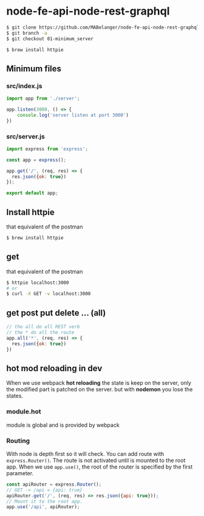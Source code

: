 # node-fe-api-node-rest-graphql

```bash
$ git clone https://github.com/MABelanger/node-fe-api-node-rest-graphql
$ git branch -a
$ git checkout 01-minimum_server
```

```bash
$ brew install httpie
```

## Minimum files

### src/index.js
```js
import app from './server';

app.listen(3000, () => {
	console.log('server listen at port 3000')
})
```

### src/server.js
```js
import express from 'express';

const app = express();

app.get('/', (req, res) => {
  res.json({ok: true})
});

export default app;
```

## Install httpie
that equivalent of the postman
```bash
$ brew install httpie
```

## get
that equivalent of the postman
```bash
$ httpie localhost:3000
# or
$ curl -X GET -v localhost:3000
```

## get post put delete ... (all)
```js
// the all do all REST verb
// the * do all the route
app.all('*', (req, res) => {
  res.json({ok: true})
})
```

## hot mod reloading in dev
When we use webpack **hot reloading** the state is keep on the server, only the modified part is patched on the server. but with **nodemon** you lose the states.


### module.hot
module is global and is provided by webpack

### Routing
With node is depth first so it will check. You can add route with `express.Router()`. The route is not activated until is mounted to the root app. When we use `app.use()`, the root of the router is specified by the first parameter.

```js
const apiRouter = express.Router();
// GET -> /api = {api: true}
apiRouter.get('/', (req, res) => res.json({api: true}));
// Mount it to the root app.
app.use('/api', apiRouter);
```
